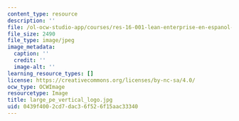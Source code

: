 ```yaml
---
content_type: resource
description: ''
file: /ol-ocw-studio-app/courses/res-16-001-lean-enterprise-en-espanol-january-iap-2012/0439f4002cd7dac36f526f15aac33340_large_pe_vertical_logo.jpg
file_size: 2490
file_type: image/jpeg
image_metadata:
  caption: ''
  credit: ''
  image-alt: ''
learning_resource_types: []
license: https://creativecommons.org/licenses/by-nc-sa/4.0/
ocw_type: OCWImage
resourcetype: Image
title: large_pe_vertical_logo.jpg
uid: 0439f400-2cd7-dac3-6f52-6f15aac33340
---
```

